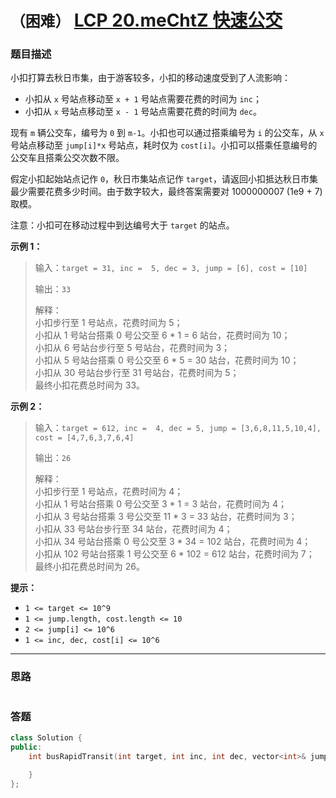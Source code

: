 # `（困难）` [LCP 20.meChtZ 快速公交](https://leetcode-cn.com/problems/meChtZ/)

### 题目描述
<p>小扣打算去秋日市集，由于游客较多，小扣的移动速度受到了人流影响：</p>
<ul>
<li>小扣从 <code>x</code> 号站点移动至 <code>x + 1</code> 号站点需要花费的时间为 <code>inc</code>；</li>
<li>小扣从 <code>x</code> 号站点移动至 <code>x - 1</code> 号站点需要花费的时间为 <code>dec</code>。</li>
</ul>
<p>现有 <code>m</code> 辆公交车，编号为 <code>0</code> 到 <code>m-1</code>。小扣也可以通过搭乘编号为 <code>i</code> 的公交车，从 <code>x</code> 号站点移动至 <code>jump[i]*x</code> 号站点，耗时仅为 <code>cost[i]</code>。小扣可以搭乘任意编号的公交车且搭乘公交次数不限。</p>
<p>假定小扣起始站点记作 <code>0</code>，秋日市集站点记作 <code>target</code>，请返回小扣抵达秋日市集最少需要花费多少时间。由于数字较大，最终答案需要对 1000000007 (1e9 + 7) 取模。</p>
<p>注意：小扣可在移动过程中到达编号大于 <code>target</code> 的站点。</p>
<p><strong>示例 1：</strong></p>
<blockquote>
<p>输入：<code>target = 31, inc =  5, dec = 3, jump = [6], cost = [10]</code></p>
<p>输出：<code>33</code></p>
<p>解释：<br>
小扣步行至 1 号站点，花费时间为 5；<br>
小扣从 1 号站台搭乘 0 号公交至 6 * 1 = 6 站台，花费时间为 10；<br>
小扣从 6 号站台步行至 5 号站台，花费时间为 3；<br>
小扣从 5 号站台搭乘 0 号公交至 6 * 5 = 30 站台，花费时间为 10；<br>
小扣从 30 号站台步行至 31 号站台，花费时间为 5；<br>
最终小扣花费总时间为 33。</p>
</blockquote>
<p><strong>示例 2：</strong></p>
<blockquote>
<p>输入：<code>target = 612, inc =  4, dec = 5, jump = [3,6,8,11,5,10,4], cost = [4,7,6,3,7,6,4]</code></p>
<p>输出：<code>26</code></p>
<p>解释：<br>
小扣步行至 1 号站点，花费时间为 4；<br>
小扣从 1 号站台搭乘 0 号公交至 3 * 1 = 3 站台，花费时间为 4；<br>
小扣从 3 号站台搭乘 3 号公交至 11 * 3 = 33 站台，花费时间为 3；<br>
小扣从 33 号站台步行至 34 站台，花费时间为 4；<br>
小扣从 34 号站台搭乘 0 号公交至 3 * 34 = 102 站台，花费时间为 4；<br>
小扣从 102 号站台搭乘 1 号公交至 6 * 102 = 612 站台，花费时间为 7；<br>
最终小扣花费总时间为 26。</p>
</blockquote>
<p><strong>提示：</strong></p>
<ul>
<li><code>1 &lt;= target &lt;= 10^9</code></li>
<li><code>1 &lt;= jump.length, cost.length &lt;= 10</code></li>
<li><code>2 &lt;= jump[i] &lt;= 10^6</code></li>
<li><code>1 &lt;= inc, dec, cost[i] &lt;= 10^6</code></li>
</ul>


---
### 思路
```
```



### 答题
``` C++
class Solution {
public:
    int busRapidTransit(int target, int inc, int dec, vector<int>& jump, vector<int>& cost) {

    }
};
```




